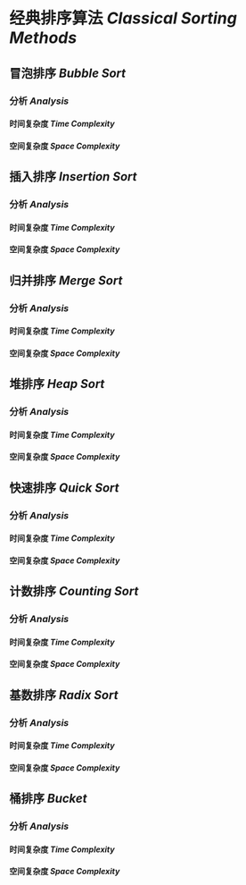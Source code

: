 # 经典排序算法 *Classical Sorting Methods*

## 冒泡排序 *Bubble Sort*

### 分析 *Analysis*
#### 时间复杂度 *Time Complexity*
#### 空间复杂度 *Space Complexity*

## 插入排序 *Insertion Sort*

### 分析 *Analysis*
#### 时间复杂度 *Time Complexity*
#### 空间复杂度 *Space Complexity*

## 归并排序 *Merge Sort*

### 分析 *Analysis*
#### 时间复杂度 *Time Complexity*
#### 空间复杂度 *Space Complexity*

## 堆排序 *Heap Sort*

### 分析 *Analysis*
#### 时间复杂度 *Time Complexity*
#### 空间复杂度 *Space Complexity*

## 快速排序 *Quick Sort*

### 分析 *Analysis*
#### 时间复杂度 *Time Complexity*
#### 空间复杂度 *Space Complexity*

## 计数排序 *Counting Sort*

### 分析 *Analysis*
#### 时间复杂度 *Time Complexity*
#### 空间复杂度 *Space Complexity*

## 基数排序 *Radix Sort*

### 分析 *Analysis*
#### 时间复杂度 *Time Complexity*
#### 空间复杂度 *Space Complexity*

## 桶排序 *Bucket*

### 分析 *Analysis*
#### 时间复杂度 *Time Complexity*
#### 空间复杂度 *Space Complexity*
